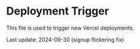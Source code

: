 # Deployment Trigger

This file is used to trigger new Vercel deployments.

Last update: 2024-09-30 (signup flickering fix)